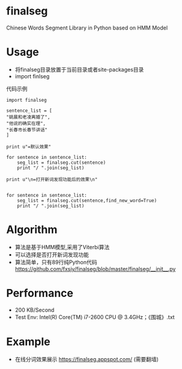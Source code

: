 finalseg
========
Chinese Words Segment Library in Python based on HMM Model

Usage
========
* 将finalseg目录放置于当前目录或者site-packages目录
* import finlseg


代码示例


	import finalseg

	sentence_list = [
	"姚晨和老凌离婚了",
	"他说的确实在理",
	"长春市长春节讲话"
	]

	print u"=默认效果"

	for sentence in sentence_list:
		seg_list = finalseg.cut(sentence)
		print "/ ".join(seg_list)

	print u"\n=打开新词发现功能后的效果\n"


	for sentence in sentence_list:
		seg_list = finalseg.cut(sentence,find_new_word=True)
		print "/ ".join(seg_list)


Algorithm
=========
* 算法是基于HMM模型,采用了Viterbi算法
* 可以选择是否打开新词发现功能
* 算法简单，只有89行纯Python代码 https://github.com/fxsjy/finalseg/blob/master/finalseg/__init__.py

Performance
=========
* 200 KB/Second
* Test Env: Intel(R) Core(TM) i7-2600 CPU @ 3.4GHz；《围城》.txt

Example
=========
* 在线分词效果展示  https://finalseg.appspot.com/   (需要翻墙)
